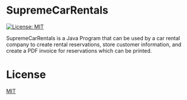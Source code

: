 # SupremeCarRentals 
[![License: MIT](https://img.shields.io/badge/License-MIT-yellow.svg)](https://opensource.org/licenses/MIT)

SupremeCarRentals is a Java Program that can be used by a car rental company to create rental reservations, store customer information, and create a PDF invoice for reservations which can be printed.

# License
[MIT](https://github.com/payamyek/SupremeCarRentals/blob/master/LICENSE)

